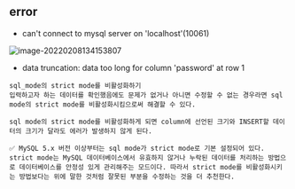 ## error

- can't connect to mysql server on 'localhost'(10061)

![image-20220208134153807](C:\Users\multicampus\AppData\Roaming\Typora\typora-user-images\image-20220208134153807.png)

- data truncation: data too long for column 'password' at row 1

```
sql_mode의 strict mode를 비활성화하기
입력하고자 하는 데이터를 확인했음에도 문제가 없거나 아니면 수정할 수 없는 경우라면 sql mode의 strict mode를 비활성화시킴으로써 해결할 수 있다.

sql mode의 strict mode를 비활성화하게 되면 column에 선언된 크기와 INSERT할 데이터의 크기가 달라도 에러가 발생하지 않게 된다.

✅ MySQL 5.x 버전 이상부터는 sql mode가 strict mode로 기본 설정되어 있다. strict mode는 MySQL 데이터베이스에서 유효하지 않거나 누락된 데이터를 처리하는 방법으로 데이터베이스를 안정성 있게 관리해주는 모드이다. 따라서 strict mode를 비활성화시키는 방법보다는 위에 말한 것처럼 잘못된 부분을 수정하는 것을 더 추천한다.
```

